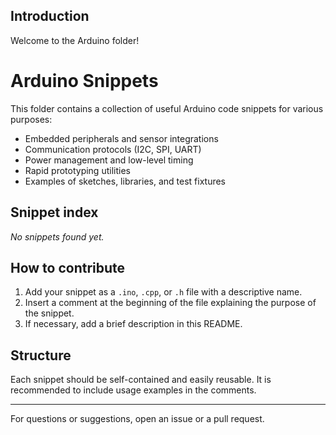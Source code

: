 ﻿## Introduction

Welcome to the Arduino folder!

# Arduino Snippets

This folder contains a collection of useful Arduino code snippets for various purposes:

- Embedded peripherals and sensor integrations
- Communication protocols (I2C, SPI, UART)
- Power management and low-level timing
- Rapid prototyping utilities
- Examples of sketches, libraries, and test fixtures

<!-- snippet-index:start -->
## Snippet index

_No snippets found yet._
<!-- snippet-index:end -->

## How to contribute

1. Add your snippet as a `.ino`, `.cpp`, or `.h` file with a descriptive name.
2. Insert a comment at the beginning of the file explaining the purpose of the snippet.
3. If necessary, add a brief description in this README.

## Structure

Each snippet should be self-contained and easily reusable. It is recommended to include usage examples in the comments.

---

For questions or suggestions, open an issue or a pull request.

